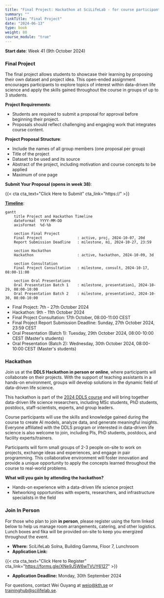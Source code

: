 ```yaml
---
title: "Final Project: Hackathon at SciLifeLab - for course participants and DDLS fellows"
summary: ""
linkTitle: "Final Project"
date: "2024-06-13"
type: book
weight: 80
course_module: "true"
---
```


<!-- updated: 14.09.2024 -->

**Start date**: Week 41 (9th October 2024)

### Final Project

The final project allows students to showcase their learning by proposing their own dataset and project idea. This open-ended assignment encourages participants to explore topics of interest within data-driven life science and apply the skills gained throughout the course in groups of up to 3 students.

**Project Requirements**:
- Students are required to submit a proposal for approval before beginning their project.
- Proposals should reflect challenging and engaging work that integrates course content.

**Project Proposal Structure**:
- Include the names of all group members (one proposal per group)
- Title of the project
- Dataset to be used and its source
- Abstract of the project, including motivation and course concepts to be applied
- Maximum of one page

**Submit Your Proposal (opens in week 38)**:

{{< cta cta_text="Click Here to Submit" cta_link="https://" >}}

**[Timeline](../schedule/)**:

```mermaid
gantt
    title Project and Hackathon Timeline
    dateFormat  YYYY-MM-DD
    axisFormat  %d-%b

    section Final Project
    Final Project                : active, proj, 2024-10-07, 20d
    Report Submission Deadline   : milestone, m1, 2024-10-27, 23:59

    section Hackathon
    Hackathon                    : active, hackathon, 2024-10-09, 3d

    section Consultation
    Final Project Consultation   : milestone, consult, 2024-10-17, 08:00-11:00

    section Oral Presentations
    Oral Presentation Batch 1    : milestone, presentation1, 2024-10-29, 08:00-10:00
    Oral Presentation Batch 2    : milestone, presentation2, 2024-10-30, 08:00-10:00
```

- Final Project: 7th - 27th October 2024
- Hackathon: 9th - 11th October 2024
- Final Project Consultation: 17th October, 08:00-11:00 CEST
- Final Project Report Submission Deadline: Sunday, 27th October 2024, 23:59 CEST
- Oral Presentation (Batch 1): Tuesday, 29th October 2024, 08:00-10:00 CEST (Master's students)
- Oral Presentation (Batch 2): Wednesday, 30th October 2024, 08:00-10:00 CEST (Master's students)

### Hackathon

Join us at the **DDLS Hackathon in person or online**, where participants will collaborate on their projects. With the support of teaching assistants in a hands-on environment, groups will develop solutions in the dynamic field of data-driven life science.

This hackathon is part of the [2024 DDLS course](https://ddls.aicell.io/course/ddls-2024/) and will bring together data-driven life science researchers, including MSc students, PhD students, postdocs, staff-scientists, experts, and group leaders.

Course participants will use the skills and knowledge gained during the course to create AI models, analyze data, and generate meaningful insights. Everyone affiliated with the DDLS program or interested in data-driven life science is also welcome to join, including PIs, PhD students, postdocs, and facility experts/trainers. 

Participants will form small groups of 2-3 people on-site to work on projects, exchange ideas and experiences, and engage in pair programming. This collaborative environment will foster innovation and provide a unique opportunity to apply the concepts learned throughout the course to real-world problems.

**What will you gain by attending the hackathon?**
- Hands-on experience with a data-driven life science project
- Networking opportunities with experts, researchers, and infrastructure specialists in the field

### Join In Person

For those who plan to join **in person**, please register using the form linked below to help us manage room arrangements, catering, and other logistics. Lunch boxes and fika will be provided on-site to keep you energized throughout the event.

- **Where:** SciLifeLab Solna, Building Gamma, Floor 7, Lunchroom
- **Application Link:**

{{< cta cta_text="Click Here to Register" cta_link="https://forms.gle/XNe9J5W6wTVUY6127" >}}

- **Application Deadline:** Monday, 30th September 2024

For questions, contact Wei Ouyang at <weio@kth.se> or <traininghub@scilifelab.se>.